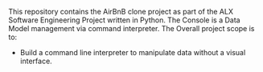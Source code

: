 This repository contains the AirBnB clone project as part of the ALX Software Engineering Project written in Python. The Console is a Data Model management via command interpreter. The Overall project scope is to:
- Build a command line interpreter to manipulate data without a visual interface.

